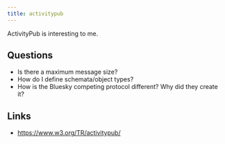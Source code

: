 ```yaml
---
title: activitypub
---
```


ActivityPub is interesting to me.

## Questions

- Is there a maximum message size?
- How do I define schemata/object types?
- How is the Bluesky competing protocol different? Why did they create it?

## Links

- https://www.w3.org/TR/activitypub/
